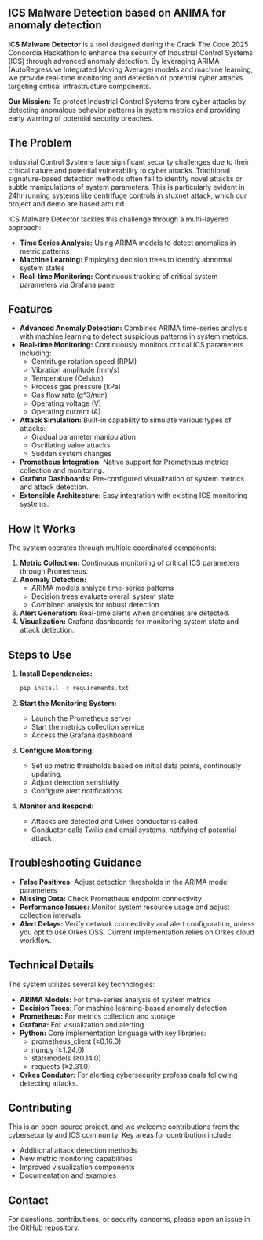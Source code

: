 ## ICS Malware Detection based on ANIMA for anomaly detection

**ICS Malware Detector** is a tool designed during the Crack The Code 2025 Concordia Hackathon to enhance the security of Industrial Control Systems (ICS) through advanced anomaly detection. By leveraging ARIMA (AutoRegressive Integrated Moving Average) models and machine learning, we provide real-time monitoring and detection of potential cyber attacks targeting critical infrastructure components.

**Our Mission:** To protect Industrial Control Systems from cyber attacks by detecting anomalous behavior patterns in system metrics and providing early warning of potential security breaches.

## The Problem

Industrial Control Systems face significant security challenges due to their critical nature and potential vulnerability to cyber attacks. Traditional signature-based detection methods often fail to identify novel attacks or subtle manipulations of system parameters. This is particularly evident in 24hr running systems like centrifuge controls in stuxnet attack, which our project and demo are based around.

ICS Malware Detector tackles this challenge through a multi-layered approach:

- **Time Series Analysis:** Using ARIMA models to detect anomalies in metric patterns
- **Machine Learning:** Employing decision trees to identify abnormal system states
- **Real-time Monitoring:** Continuous tracking of critical system parameters via Grafana panel

## Features

- **Advanced Anomaly Detection:** Combines ARIMA time-series analysis with machine learning to detect suspicious patterns in system metrics.
- **Real-time Monitoring:** Continuously monitors critical ICS parameters including:
  - Centrifuge rotation speed (RPM)
  - Vibration amplitude (mm/s)
  - Temperature (Celsius)
  - Process gas pressure (kPa)
  - Gas flow rate (g^3/min)
  - Operating voltage (V)
  - Operating current (A)
- **Attack Simulation:** Built-in capability to simulate various types of attacks:
  - Gradual parameter manipulation
  - Oscillating value attacks
  - Sudden system changes
- **Prometheus Integration:** Native support for Prometheus metrics collection and monitoring.
- **Grafana Dashboards:** Pre-configured visualization of system metrics and attack detection.
- **Extensible Architecture:** Easy integration with existing ICS monitoring systems.

## How It Works

The system operates through multiple coordinated components:

1. **Metric Collection:** Continuous monitoring of critical ICS parameters through Prometheus.
2. **Anomaly Detection:** 
   - ARIMA models analyze time-series patterns
   - Decision trees evaluate overall system state
   - Combined analysis for robust detection
3. **Alert Generation:** Real-time alerts when anomalies are detected.
4. **Visualization:** Grafana dashboards for monitoring system state and attack detection.

## Steps to Use

1. **Install Dependencies:**
   ```bash
   pip install -r requirements.txt
   ```

2. **Start the Monitoring System:**
   - Launch the Prometheus server
   - Start the metrics collection service
   - Access the Grafana dashboard

3. **Configure Monitoring:**
   - Set up metric thresholds based on initial data points, continously updating.
   - Adjust detection sensitivity
   - Configure alert notifications

4. **Monitor and Respond:**
   - Attacks are detected and Orkes conductor is called
   - Conductor calls Twilio and email systems, notifying of potential attack

## Troubleshooting Guidance

- **False Positives:** Adjust detection thresholds in the ARIMA model parameters
- **Missing Data:** Check Prometheus endpoint connectivity
- **Performance Issues:** Monitor system resource usage and adjust collection intervals
- **Alert Delays:** Verify network connectivity and alert configuration, unless you opt to use Orkes OSS. Current implementation relies on Orkes cloud workflow.

## Technical Details

The system utilizes several key technologies:

- **ARIMA Models:** For time-series analysis of system metrics
- **Decision Trees:** For machine learning-based anomaly detection
- **Prometheus:** For metrics collection and storage
- **Grafana:** For visualization and alerting
- **Python:** Core implementation language with key libraries:
  - prometheus_client (≥0.16.0)
  - numpy (≥1.24.0)
  - statsmodels (≥0.14.0)
  - requests (≥2.31.0)
- **Orkes Condutor:** For alerting cybersecurity professionals following detecting attacks.

## Contributing

This is an open-source project, and we welcome contributions from the cybersecurity and ICS community. Key areas for contribution include:

- Additional attack detection methods
- New metric monitoring capabilities
- Improved visualization components
- Documentation and examples

## Contact

For questions, contributions, or security concerns, please open an issue in the GitHub repository.
